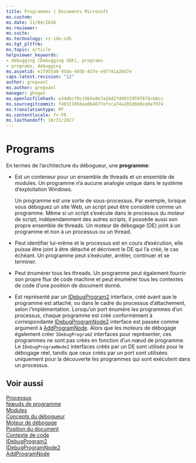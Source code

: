 ```yaml
---
title: Programmes | Documents Microsoft
ms.custom: 
ms.date: 11/04/2016
ms.reviewer: 
ms.suite: 
ms.technology: vs-ide-sdk
ms.tgt_pltfrm: 
ms.topic: article
helpviewer_keywords:
- debugging [Debugging SDK], programs
- programs, debugging
ms.assetid: e1f955d8-95da-493b-837e-e97741a26d7e
caps.latest.revision: "12"
author: gregvanl
ms.author: gregvanl
manager: ghogen
ms.openlocfilehash: e34dbcf9c19b5e8e7a16d2f409159597670cb8cc
ms.sourcegitcommit: f40311056ea0b4677efcca74a285dbb0ce0e7974
ms.translationtype: MT
ms.contentlocale: fr-FR
ms.lasthandoff: 10/31/2017
---
```

# <a name="programs"></a>Programs
En termes de l’architecture du débogueur, une **programme**:  
  
-   Est un conteneur pour un ensemble de threads et un ensemble de modules. Un programme n’a aucune analogie unique dans le système d’exploitation Windows.  
  
     Un programme est une sorte de sous-processus. Par exemple, lorsque vous déboguez un site Web, un script peut être considéré comme un programme. Même si un script s’exécute dans le processus du moteur de script, indépendamment des autres scripts, il possède aussi son propre ensemble de threads. Un moteur de débogage (DE) joint à un programme et non à un processus ou un thread.  
  
-   Peut identifier lui-même et le processus est en cours d’exécution, elle puisse être joint à être détaché et décrivent le DE qui l’a créé, le cas échéant. Un programme peut s’exécuter, arrêter, continuer et se terminer.  
  
-   Peut énumérer tous les threads. Un programme peut également fournir son propre flux de code machine et peut énumérer tous les contextes de code d’une position de document donné.  
  
-   Est représenté par un [IDebugProgram2](../../extensibility/debugger/reference/idebugprogram2.md) interface, créé avant que le programme est attaché, ou dans le cadre du processus d’attachement, selon l’implémentation. Lorsqu’un port énumère les programmes d’un processus, chaque programme est créé conformément à correspondante [IDebugProgramNode2](../../extensibility/debugger/reference/idebugprogramnode2.md) interface est passée comme argument à [AddProgramNode](../../extensibility/debugger/reference/idebugportnotify2-addprogramnode.md). Alors que les moteurs de débogage également créer `IDebugProgram2` interfaces pour représenter, ces programmes ne sont pas créés en fonction d’un nœud de programme. Le `IDebugProgramNode2` interfaces créés par un DE sont utilisés pour le débogage réel, tandis que ceux créés par un port sont utilisées uniquement pour la découverte les programmes qui sont exécutent dans un processus.  
  
## <a name="see-also"></a>Voir aussi  
 [Processus](../../extensibility/debugger/processes.md)   
 [Nœuds de programme](../../extensibility/debugger/program-nodes.md)   
 [Modules](../../extensibility/debugger/modules.md)   
 [Concepts du débogueur](../../extensibility/debugger/debugger-concepts.md)   
 [Moteur de débogage](../../extensibility/debugger/debug-engine.md)   
 [Position du document](../../extensibility/debugger/document-position.md)   
 [Contexte de code](../../extensibility/debugger/code-context.md)   
 [IDebugProgram2](../../extensibility/debugger/reference/idebugprogram2.md)   
 [IDebugProgramNode2](../../extensibility/debugger/reference/idebugprogramnode2.md)   
 [AddProgramNode](../../extensibility/debugger/reference/idebugportnotify2-addprogramnode.md)